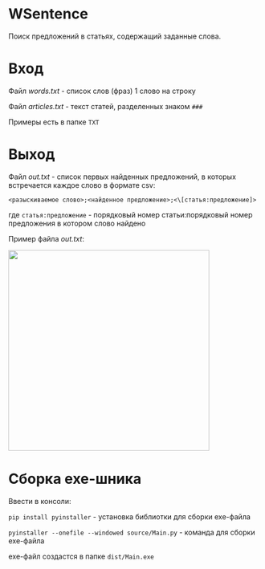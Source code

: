 # WSentence
Поиск предложений в статьях, содержащий заданные слова.

# Вход
Файл _words.txt_ - список слов (фраз) 1 cлово на строку

Файл _articles.txt_ - текст статей, разделенных знаком `###`

Примеры есть в папке `TXT`

# Выход
Файл _out.txt_ - список первых найденных предложений, в которых встречается каждое слово в формате csv:

`<разыскиваемое слово>;<найденное предложение>;<\[статья:предложение]>`

где `статья:предложение` - порядковый номер статьи:порядковый номер предложения в котором слово найдено

Пример файла _out.txt_:

<img src="https://user-images.githubusercontent.com/41264164/179364372-fc21d1ad-a51d-494b-9465-74970c99d2b6.png" width="400" />

# Сборка exe-шника
Ввести в консоли:

`pip install pyinstaller` - установка библиотки для сборки exe-файла

`pyinstaller --onefile --windowed source/Main.py` - команда для сборки exe-файла

exe-файл создастся в папке `dist/Main.exe`
